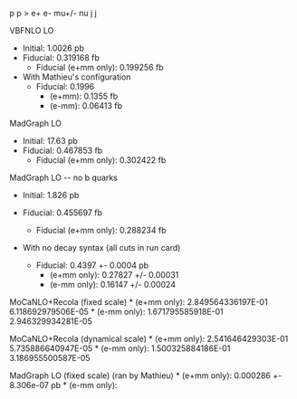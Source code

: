p p > e+ e- mu+/- nu j j

VBFNLO LO
* Initial: 1.0026 pb
* Fiducial: 0.319168 fb
   * Fiducial (e+mm only): 0.199256 fb
* With Mathieu's configuration
  * Fiducial: 0.1996
    * (e+mm): 0.1355 fb
    * (e-mm): 0.06413 fb

MadGraph LO
* Initial: 17.63 pb
* Fiducial: 0.467853 fb
   * Fiducial (e+mm only): 0.302422 fb

MadGraph LO -- no b quarks
* Initial: 1.826 pb
* Fiducial: 0.455697 fb
    * Fiducial (e+mm only): 0.288234 fb 

* With no decay syntax (all cuts in run card)
    * Fiducial: 0.4397 +- 0.0004 pb
        * (e+mm only): 0.27827 +/- 0.00031
        * (e-mm only): 0.16147 +/- 0.00024

MoCaNLO+Recola (fixed scale)
        * (e+mm only): 2.849564336197E-01   6.118692979506E-05
        * (e-mm only): 1.671795585918E-01   2.946329934281E-05

MoCaNLO+Recola (dynamical scale)
        * (e+mm only): 2.541646429303E-01   5.735886640947E-05
        * (e-mm only): 1.500325884186E-01   3.186955500587E-05

MadGraph LO (fixed scale) (ran by Mathieu)
        * (e+mm only): 0.000286 +- 8.306e-07 pb
        * (e-mm only): 

